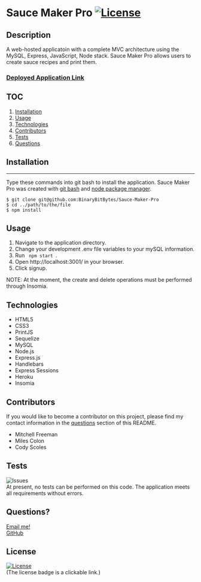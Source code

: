 # Sauce Maker Pro [![License](https://img.shields.io/badge/License-MIT-yellow.svg)](https://opensource.org/licenses/MIT)
  
## Description
  A web-hosted applicatoin with a complete MVC architecture using the MySQL, Express, JavaScript, Node stack. Sauce Maker Pro allows users to create sauce recipes and print them. 

### [Deployed Application Link](https://sauce-maker-pro.herokuapp.com/)


## TOC
  1. [Installation](#installation)   
  2. [Usage](#usage)  
  3. [Technologies](#technologies)               
  3. [Contributors](#contributors)
  4. [Tests](#tests)
  5. [Questions](#questions)

## Installation
  ***
  Type these commands into git bash to install the application. Sauce Maker Pro was created with
  [git bash](https://git-scm.com/) and [node package manager](https://nodejs.org/en/).

  ```
  $ git clone git@github.com:BinaryBitBytes/Sauce-Maker-Pro
  $ cd ../path/to/the/file
  $ npm install
  ``` 

## Usage
   1. Navigate to the application directory.
   2. Change your development .env file variables to your mySQL information.
   3. Run <code> npm start </code>.
   4. Open http://localhost:3001/ in your browser.
   5. Click signup.

NOTE: At the moment, the create and delete operations must be performed through Insomia.

## Technologies

* HTML5
* CSS3
* PrintJS
* Sequelize
* MySQL
* Node.js
* Express.js
* Handlebars
* Express Sessions
* Heroku
* Insomia

## Contributors
  If you would like to become a contributor on this project, please find my contact information in the [questions](#questions)
  section of this README.

*  Mitchell Freeman
*  Miles Colon
*  Cody Scoles

## Tests
  ![Issues](https://img.shields.io/github/issues/YellowYam/Sauce-Maker-Pro?style=plastic)<br>
  At present, no tests can be performed on this code. The application meets all requirements without errors.

## Questions?
  <a href = "mailto:cody.scoles@gmail.com"> Email me! </a> <br>
  <a href = "https://www.github.com/YellowYam"> GitHub </a>

## License 

  [![License](https://img.shields.io/badge/License-MIT-yellow.svg)](https://opensource.org/licenses/MIT)<br>
  (The license badge is a clickable link.)


